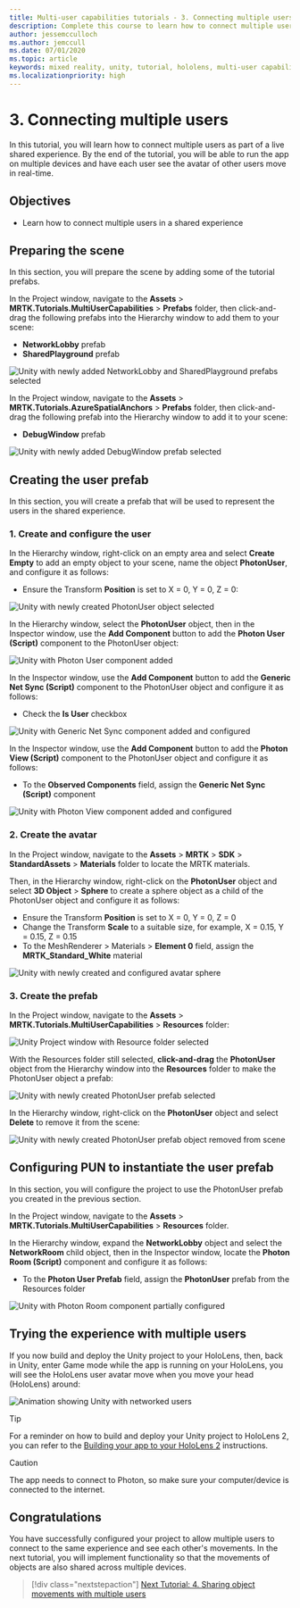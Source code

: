```yaml
---
title: Multi-user capabilities tutorials - 3. Connecting multiple users
description: Complete this course to learn how to connect multiple users in a HoloLens 2 application.
author: jessemcculloch
ms.author: jemccull
ms.date: 07/01/2020
ms.topic: article
keywords: mixed reality, unity, tutorial, hololens, multi-user capabilities, Photon, MRTK, mixed reality toolkit, UWP, Azure spatial anchors
ms.localizationpriority: high
---
```


# 3. Connecting multiple users

In this tutorial, you will learn how to connect multiple users as part of a live shared experience. By the end of the tutorial, you will be able to run the app on multiple devices and have each user see the avatar of other users move in real-time.

## Objectives

* Learn how to connect multiple users in a shared experience

## Preparing the scene

In this section, you will prepare the scene by adding some of the tutorial prefabs.

In the Project window, navigate to the **Assets** > **MRTK.Tutorials.MultiUserCapabilities** > **Prefabs** folder, then click-and-drag the following prefabs into the Hierarchy window to add them to your scene:

* **NetworkLobby** prefab
* **SharedPlayground** prefab

![Unity with newly added NetworkLobby and SharedPlayground prefabs selected](images/mr-learning-sharing/sharing-03-section1-step1-1.png)

In the Project window, navigate to the **Assets** > **MRTK.Tutorials.AzureSpatialAnchors** > **Prefabs** folder, then click-and-drag the following prefab into the Hierarchy window to add it to your scene:

* **DebugWindow** prefab

![Unity with newly added DebugWindow prefab selected](images/mr-learning-sharing/sharing-03-section1-step1-2.png)

## Creating the user prefab

In this section, you will create a prefab that will be used to represent the users in the shared experience.

### 1. Create and configure the user

In the Hierarchy window, right-click on an empty area and select **Create Empty** to add an empty object to your scene, name the object **PhotonUser**, and configure it as follows:

* Ensure the Transform **Position** is set to X = 0, Y = 0, Z = 0:

![Unity with newly created PhotonUser object selected](images/mr-learning-sharing/sharing-03-section2-step1-1.png)

In the Hierarchy window, select the **PhotonUser** object, then in the Inspector window, use the **Add Component** button to add the **Photon User (Script)** component to the PhotonUser object:

![Unity with Photon User component added](images/mr-learning-sharing/sharing-03-section2-step1-2.png)

In the Inspector window, use the **Add Component** button to add the **Generic Net Sync (Script)** component to the PhotonUser object and configure it as follows:

* Check the **Is User** checkbox

![Unity with Generic Net Sync component added and configured](images/mr-learning-sharing/sharing-03-section2-step1-3.png)

In the Inspector window, use the **Add Component** button to add the **Photon View (Script)** component to the PhotonUser object and configure it as follows:

* To the **Observed Components** field, assign the **Generic Net Sync (Script)** component

![Unity with Photon View component added and configured](images/mr-learning-sharing/sharing-03-section2-step1-4.png)

### 2. Create the avatar

In the Project window, navigate to the **Assets** > **MRTK** > **SDK** > **StandardAssets** > **Materials** folder to locate the MRTK materials.

Then, in the Hierarchy window, right-click on the **PhotonUser** object and select **3D Object** > **Sphere** to create a sphere object as a child of the PhotonUser object and configure it as follows:

* Ensure the Transform **Position** is set to X = 0, Y = 0, Z = 0
* Change the Transform **Scale** to a suitable size, for example, X = 0.15, Y = 0.15, Z = 0.15
* To the MeshRenderer > Materials > **Element 0** field, assign the **MRTK_Standard_White** material

![Unity with newly created and configured avatar sphere](images/mr-learning-sharing/sharing-03-section2-step2-1.png)

### 3. Create the prefab

In the Project window, navigate to the **Assets** > **MRTK.Tutorials.MultiUserCapabilities** > **Resources** folder:

![Unity Project window with Resource folder selected](images/mr-learning-sharing/sharing-03-section2-step3-1.png)

With the Resources folder still selected, **click-and-drag** the **PhotonUser** object from the Hierarchy window into the **Resources** folder to make the PhotonUser object a prefab:

![Unity with newly created PhotonUser prefab selected](images/mr-learning-sharing/sharing-03-section2-step3-2.png)

In the Hierarchy window, right-click on the **PhotonUser** object and select **Delete** to remove it from the scene:

![Unity with newly created PhotonUser prefab object removed from scene](images/mr-learning-sharing/sharing-03-section2-step3-3.png)

## Configuring PUN to instantiate the user prefab

In this section, you will configure the project to use the PhotonUser prefab you created in the previous section.

In the Project window, navigate to the **Assets** > **MRTK.Tutorials.MultiUserCapabilities** > **Resources** folder.

In the Hierarchy window, expand the **NetworkLobby** object and select the **NetworkRoom** child object, then in the Inspector window, locate the **Photon Room (Script)** component and configure it as follows:

* To the **Photon User Prefab** field, assign the **PhotonUser** prefab from the Resources folder

![Unity with Photon Room component partially configured](images/mr-learning-sharing/sharing-03-section3-step1-1.png)

## Trying the experience with multiple users

If you now build and deploy the Unity project to your HoloLens, then, back in Unity, enter Game mode while the app is running on your HoloLens, you will see the HoloLens user avatar move when you move your head (HoloLens) around:

![Animation showing Unity with networked users](images/mr-learning-sharing/sharing-03-section4-step1-1.gif)

> [!TIP]
> For a reminder on how to build and deploy your Unity project to HoloLens 2, you can refer to the [Building your app to your HoloLens 2](mr-learning-base-02.md#building-your-application-to-your-hololens-2) instructions.

> [!CAUTION]
> The app needs to connect to Photon, so make sure your computer/device is connected to the internet.

## Congratulations

You have successfully configured your project to allow multiple users to connect to the same experience and see each other's movements. In the next tutorial, you will implement functionality so that the movements of objects are also shared across multiple devices.

> [!div class="nextstepaction"]
> [Next Tutorial: 4. Sharing object movements with multiple users](mr-learning-sharing-04.md)
